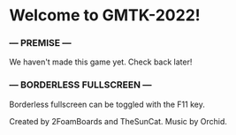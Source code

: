 
# Welcome to GMTK-2022!

### — PREMISE —
We haven't made this game yet. Check back later!

### — BORDERLESS FULLSCREEN —
Borderless fullscreen can be toggled with the F11 key.


Created by 2FoamBoards and TheSunCat. Music by Orchid.
